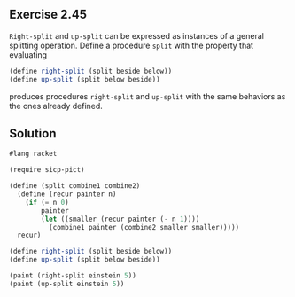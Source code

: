 ## Exercise 2.45

`Right-split` and `up-split` can be expressed as instances of a general
splitting operation. Define a procedure `split` with the property that
evaluating

```scheme
(define right-split (split beside below))
(define up-split (split below beside))
```

produces procedures `right-split` and `up-split` with the same behaviors as the
ones already defined.

## Solution

```scheme
#lang racket

(require sicp-pict)

(define (split combine1 combine2)
  (define (recur painter n)
    (if (= n 0)
        painter
        (let ((smaller (recur painter (- n 1))))
          (combine1 painter (combine2 smaller smaller)))))
  recur)

(define right-split (split beside below))
(define up-split (split below beside))

(paint (right-split einstein 5))
(paint (up-split einstein 5))
```
